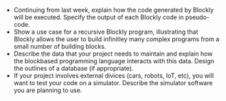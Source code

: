  - Continuing from last week, explain how the code generated by Blockly will be executed. Specify the output of each Blockly code in pseudo-code.
- Show a use case for a recursive Blockly program, illustrating that Blockly allows the user to build infinitley many complex programs from a small number of building blocks.
- Describe the data that your project needs to maintain and explain how the blockbased programming language interacts with this data. Design the outlines of a database (if appropriate).
- If your project involves external divices (cars, robots, IoT, etc), you will want to test your code on a simulator. Describe the simulator software you are planning to use.